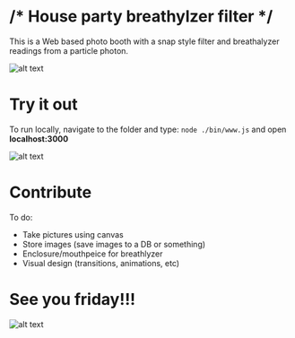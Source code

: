 # /* House party breathylzer filter */
This is a Web based photo booth with a snap style filter and breathalyzer readings from a particle photon.


![alt text](http://i.imgur.com/AyPkymm.png "Photobooze draft")


# Try it out #

To run locally, navigate to the folder and type: `node ./bin/www.js` and open **localhost:3000**


![alt text](http://i.imgur.com/kqehx7O.jpg "Breathlyzer prototype")

# Contribute #

To do:
- Take pictures using canvas
- Store images (save images to a DB or something)
- Enclosure/mouthpeice for breathlyzer
- Visual design (transitions, animations, etc)

# See you friday!!! #


![alt text](http://i.imgur.com/zGGRhwk.jpg "Bday card")
